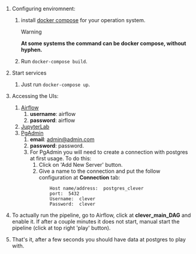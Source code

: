 1. Configuring enviromnent:
    1. install [docker compose](https://docs.docker.com/compose/install/) for your operation system.
        > [!WARNING] 
        > **At some systems the command can be docker compose, without hyphen.**
    2. Run `docker-compose build`. 

2. Start services
    1. Just run `docker-compose up`.


3. Accessing the UIs:
    1. [Airflow](http://localhost:8080) 
        1. **username**: airflow
        2. **password**: airflow
    2. [JupyterLab](http://localhost:8888/)
    3. [PgAdmin](http://localhost:8081/browser/) 
        1. **email**: admin@admin.com
        2. **password**: password.
        3. For PgAdmin you will need to create a connection with postgres at first usage. To do this:
            1. Click on 'Add New Server' button.
            2. Give a name to the connection and put the follow configuration at **Connection** tab:
                ``` 
                    Host name/address:  postgres_clever 
                    port:  5432
                    Username:  clever 
                    Password:  clever
                ```

4. To actually run the pipeline, go to Airflow, click at **clever_main_DAG** and enable it. If after a couple minutes it does not start, manual start the pipeline (click at top right 'play' button).

5. That's it, after a few seconds you should have data at postgres to play with.